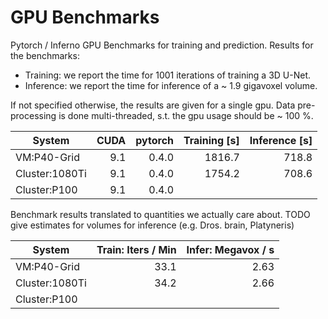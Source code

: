 # GPU Benchmarks

Pytorch / Inferno GPU Benchmarks for training and prediction.
Results for the benchmarks:
- Training: we report the time for 1001 iterations of training a 3D U-Net.
- Inference: we report the time for inference of a ~ 1.9 gigavoxel volume.

If not specified otherwise, the results are given for a single gpu.
Data pre-processing is done multi-threaded, s.t. the gpu usage should be ~ 100 %.


| System      | CUDA | pytorch | Training [s] | Inference [s] |
| ----------- | ---: | ------: | -----------: | ------------: |
| VM:P40-Grid | 9.1  | 0.4.0   | 1816.7       | 718.8         |
| Cluster:1080Ti | 9.1 | 0.4.0 | 1754.2		  | 708.6		  |
| Cluster:P100 | 9.1 | 0.4.0 | 		  | 		  |

Benchmark results translated to quantities we actually care about.
TODO give estimates for volumes for inference (e.g. Dros. brain, Platyneris)

| System        | Train: Iters / Min | Infer: Megavox / s |
| -----------   | -----------------: | ------------:      |
| VM:P40-Grid   | 33.1               | 2.63               |
| Cluster:1080Ti| 34.2  		     | 2.66 		      |
| Cluster:P100  |		             | 		              |

